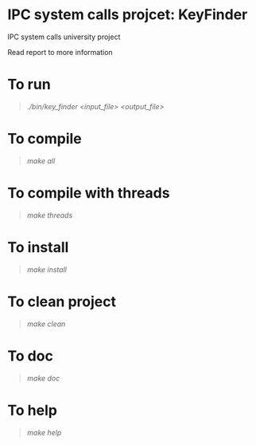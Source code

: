 # IPC system calls projcet: KeyFinder
IPC system calls university project

Read report to more information

# To run
> *./bin/key_finder <input_file> <output_file>*

# To compile
> *make all*

# To compile with threads
> *make threads*

# To install
> *make install*

# To clean project
> *make clean*

# To doc
> *make doc*

# To help
> *make help*
